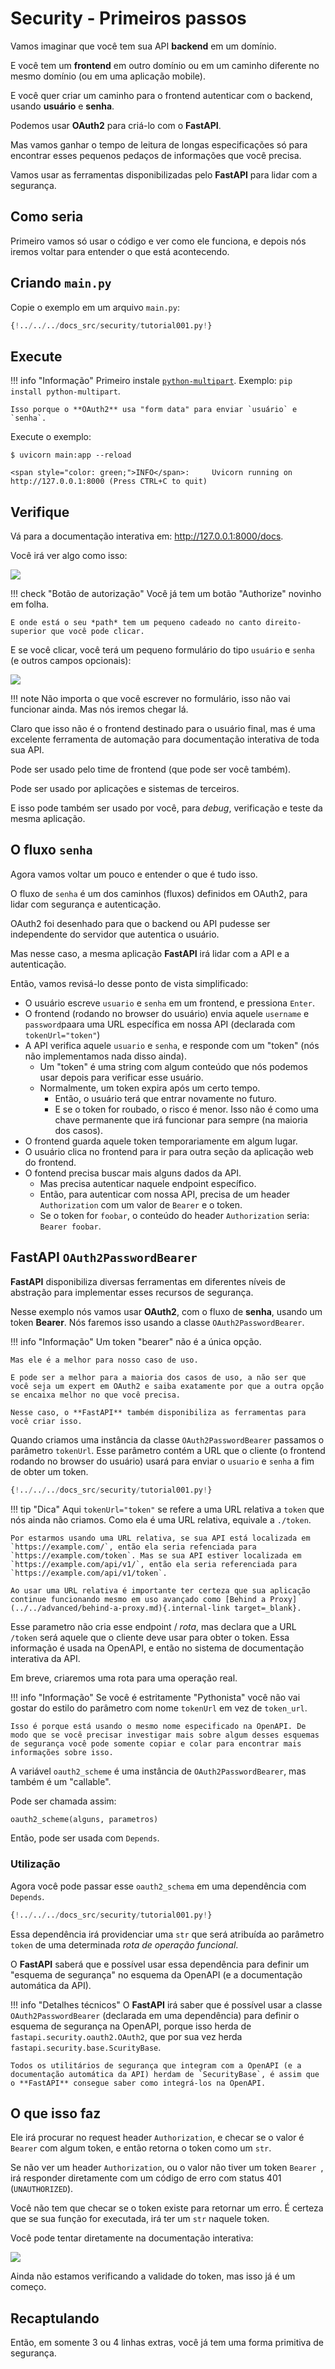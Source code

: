 # Security - Primeiros passos

Vamos imaginar que você tem sua API **backend** em um domínio.

E você tem um **frontend** em outro domínio ou em um caminho diferente no mesmo domínio (ou em uma aplicação mobile).

E você quer criar um caminho para o frontend autenticar com o backend, usando **usuário** e **senha**.

Podemos usar **OAuth2** para criá-lo com o **FastAPI**.

Mas vamos ganhar o tempo de leitura de longas especificações só para encontrar esses pequenos pedaços de informações que você precisa.

Vamos usar as ferramentas disponibilizadas pelo **FastAPI** para lidar com a segurança.

## Como seria

Primeiro vamos só usar o código e ver como ele funciona, e depois nós iremos voltar para entender o que está acontecendo.

## Criando `main.py`

Copie o exemplo em um arquivo `main.py`:

```Python
{!../../../docs_src/security/tutorial001.py!}
```

## Execute

!!! info "Informação"
    Primeiro instale <a href="https://andrew-d.github.io/python-multipart/" class="external-link" target="_blank">`python-multipart`</a>.
    Exemplo: `pip install python-multipart`.

    Isso porque o **OAuth2** usa "form data" para enviar `usuário` e `senha`.

Execute o exemplo:

<div class="termy">

```console
$ uvicorn main:app --reload

<span style="color: green;">INFO</span>:     Uvicorn running on http://127.0.0.1:8000 (Press CTRL+C to quit)
```

</div>

## Verifique

Vá para a documentação interativa em: <a href="http://127.0.0.1:8000/docs" class="external-link" target="_blank">http://127.0.0.1:8000/docs</a>.

Você irá ver algo como isso:

<img src="/img/tutorial/security/image01.png">

!!! check "Botão de autorização"
    Você já tem um botão "Authorize" novinho em folha.

    E onde está o seu *path* tem um pequeno cadeado no canto direito-superior que você pode clicar.

E se você clicar, você terá um pequeno formulário do tipo `usuário` e `senha` (e outros campos opcionais):

<img src="/img/tutorial/security/image02.png">

!!! note
    Não importa o que você escrever no formulário, isso não vai funcionar ainda. Mas nós iremos chegar lá.

Claro que isso não é o frontend destinado para o usuário final, mas é uma excelente ferramenta de automação para documentação interativa de toda sua API.

Pode ser usado pelo time de frontend (que pode ser você também).

Pode ser usado por aplicações e sistemas de terceiros.

E isso pode também ser usado por você, para _debug_, verificação e teste da mesma aplicação.

## O fluxo `senha`

Agora vamos voltar um pouco e entender o que é tudo isso.

O fluxo de `senha` é um dos caminhos (fluxos) definidos em OAuth2, para lidar com segurança e autenticação.

OAuth2 foi desenhado para que o backend ou API pudesse ser independente do servidor que autentica o usuário.

Mas nesse caso, a mesma aplicação **FastAPI** irá lidar com a API e a autenticação.

Então, vamos revisá-lo desse ponto de vista simplificado:
* O usuário escreve `usuario` e `senha` em um frontend, e pressiona `Enter`.
* O frontend (rodando no browser do usuário) envia aquele `username` e `password`paara uma URL específica em nossa API (declarada com `tokenUrl="token"`)
* A API verifica aquele `usuario` e `senha`, e responde com um "token" (nós não implementamos nada disso ainda).
    * Um "token" é uma string com algum conteúdo que nós podemos usar depois para verificar esse usuário.
    * Normalmente, um token expira após um certo tempo.
        * Então, o usuário terá que entrar novamente no futuro.
        * E se o token for roubado, o risco é menor. Isso não é como uma chave permanente que irá funcionar para sempre (na maioria dos casos).
* O frontend guarda aquele token temporariamente em algum lugar.
* O usuário clica no frontend para ir para outra seção da aplicação web do frontend.
* O fontend precisa buscar mais alguns dados da API.
    * Mas precisa autenticar naquele endpoint específico.
    * Então, para autenticar com nossa API, precisa de um header `Authorization` com um valor de `Bearer` e o token.
    * Se o token for `foobar`, o conteúdo do header `Authorization` seria: `Bearer foobar`.

## **FastAPI** `OAuth2PasswordBearer`

**FastAPI** disponibiliza diversas ferramentas em diferentes níveis de abstração para implementar esses recursos de segurança.

Nesse exemplo nós vamos usar **OAuth2**, com o fluxo de **senha**, usando um token **Bearer**. Nós faremos isso usando a classe `OAuth2PasswordBearer`.

!!! info "Informação"
    Um token "bearer" não é a única opção.

    Mas ele é a melhor para nosso caso de uso.

    E pode ser a melhor para a maioria dos casos de uso, a não ser que você seja um expert em OAuth2 e saiba exatamente por que a outra opção se encaixa melhor no que você precisa.

    Nesse caso, o **FastAPI** também disponibiliza as ferramentas para você criar isso.

Quando criamos uma instância da classe `OAuth2PasswordBearer` passamos o parâmetro `tokenUrl`. Esse parâmetro contém a URL que o cliente (o frontend rodando no browser do usuário) usará para enviar o `usuario` e `senha`  a fim de obter um token.

```Python hl_lines="6"
{!../../../docs_src/security/tutorial001.py!}
```

!!! tip "Dica"
    Aqui `tokenUrl="token"` se refere a uma URL relativa a `token` que nós ainda não criamos. Como ela é uma URL relativa, equivale a `./token`.

    Por estarmos usando uma URL relativa, se sua API está localizada em `https://example.com/`, então ela seria refenciada para `https://example.com/token`. Mas se sua API estiver localizada em `https://example.com/api/v1/`, então ela seria referenciada para `https://example.com/api/v1/token`.

    Ao usar uma URL relativa é importante ter certeza que sua aplicação continue funcionando mesmo em uso avançado como [Behind a Proxy](../../advanced/behind-a-proxy.md){.internal-link target=_blank}.

Esse parametro não cria esse endpoint / *rota*, mas declara que a URL `/token` será aquele que o cliente deve usar para obter o token. Essa informação é usada na OpenAPI, e então no sistema de documentação interativa da API.

Em breve, criaremos uma rota para uma operação real.

!!! info "Informação"
    Se você é estritamente "Pythonista" você não vai gostar do estilo do parâmetro com nome `tokenUrl` em vez de `token_url`.

    Isso é porque está usando o mesmo nome especificado na OpenAPI. De modo que se você precisar investigar mais sobre algum desses esquemas de segurança você pode somente copiar e colar para encontrar mais informações sobre isso.

A variável `oauth2_scheme` é uma instância de `OAuth2PasswordBearer`, mas também é um "callable".

Pode ser chamada assim:

```Python
oauth2_scheme(alguns, parametros)
```

Então, pode ser usada com `Depends`.

### Utilização

Agora você pode passar esse `oauth2_schema` em uma dependência com `Depends`.

```Python hl_lines="10"
{!../../../docs_src/security/tutorial001.py!}
```

Essa dependência irá providenciar uma `str` que será atribuída ao parâmetro `token` de uma determinada *rota de operação funcional*.

O **FastAPI** saberá que e possível usar essa dependência para definir um "esquema de segurança" no esquema da OpenAPI (e a documentação automática da API).

!!! info "Detalhes técnicos"
    O **FastAPI** irá saber que é possível usar a classe `OAuth2PasswordBearer` (declarada em uma dependência) para definir o esquema de segurança na OpenAPI, porque isso herda de `fastapi.security.oauth2.OAuth2`, que por sua vez herda `fastapi.security.base.ScurityBase`.

    Todos os utilitários de segurança que integram com a OpenAPI (e a documentação automática da API) herdam de `SecurityBase`, é assim que o **FastAPI** consegue saber como integrá-los na OpenAPI.
## O que isso faz

Ele irá procurar no request header `Authorization`,  e checar se o valor é `Bearer` com algum token, e então retorna o token como um `str`.

Se não ver um header `Authorization`, ou o valor não tiver um token `Bearer `, irá responder diretamente com um código de erro com status 401 (`UNAUTHORIZED`).

Você não tem que checar se o token existe para retornar um erro. É certeza que se sua função for executada, irá ter um `str` naquele token.

Você pode tentar diretamente na documentação interativa:

<img src="/img/tutorial/security/image03.png">

Ainda não estamos verificando a validade do token, mas isso já é um começo.

## Recaptulando

Então, em somente 3 ou 4 linhas extras, você já tem uma forma primitiva de segurança.
